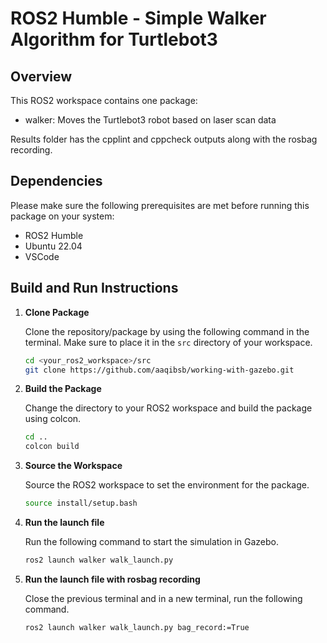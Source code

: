# ROS2 Humble - Simple Walker Algorithm for Turtlebot3

## Overview

This ROS2 workspace contains one package:

- walker: Moves the Turtlebot3 robot based on laser scan data

Results folder has the cpplint and cppcheck outputs along with the rosbag recording.

## Dependencies

Please make sure the following prerequisites are met before running this package on your system:

- ROS2 Humble
- Ubuntu 22.04
- VSCode


## Build and Run Instructions

1. **Clone Package**

   Clone the repository/package by using the following command in the terminal. Make sure to place it in the `src` directory of your workspace.

   ```sh
   cd <your_ros2_workspace>/src
   git clone https://github.com/aaqibsb/working-with-gazebo.git
   ```

2. **Build the Package**

    Change the directory to your ROS2 workspace and build the package using colcon.

    ```sh
    cd ..
    colcon build
    ```

3. **Source the Workspace**

    Source the ROS2 workspace to set the environment for the package.

    ```sh
    source install/setup.bash
    ```

5. **Run the launch file**

    Run the following command to start the simulation in Gazebo.

    ```sh
    ros2 launch walker walk_launch.py
    ```

6. **Run the launch file with rosbag recording**

    Close the previous terminal and in a new terminal, run the following command.

    ```sh
    ros2 launch walker walk_launch.py bag_record:=True
    ```
